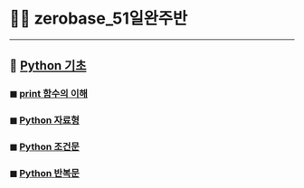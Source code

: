 
# 💁‍♀️ zerobase_51일완주반

---

## 📂 [Python 기초](https://github.com/oiosu/zerobase_51-/tree/main/python_%EA%B8%B0%EC%B4%88)
### ◼ [print 함수의 이해](https://github.com/oiosu/zerobase_51-/blob/main/python_%EA%B8%B0%EC%B4%88/print%20%ED%95%A8%EC%88%98%EC%9D%98%20%EC%9D%B4%ED%95%B4.md) 


### ◼ [Python 자료형](https://github.com/oiosu/zerobase_51-/blob/main/python_%EA%B8%B0%EC%B4%88/Python_%EC%9E%90%EB%A3%8C%ED%98%95.md)


### ◼ [Python 조건문](https://github.com/oiosu/zerobase_51-/blob/main/python_%EA%B8%B0%EC%B4%88/Python_%EC%A1%B0%EA%B1%B4%EB%AC%B8.md)

### ◼ [Python 반복문](https://github.com/oiosu/zerobase_51-/blob/main/python_%EA%B8%B0%EC%B4%88/Python_%EB%B0%98%EB%B3%B5%EB%AC%B8.md)
